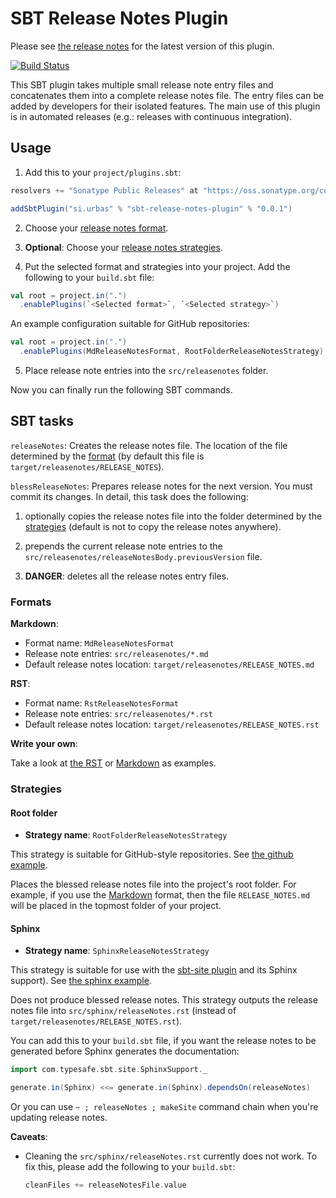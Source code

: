 # SBT Release Notes Plugin

Please see [the release notes](RELEASE_NOTES.md) for the latest version of this plugin.

[![Build Status](https://travis-ci.org/urbas/sbt-release-notes-plugin.svg?branch=master)](https://travis-ci.org/urbas/sbt-release-notes-plugin)

This SBT plugin takes multiple small release note entry files and concatenates them into
a complete release notes file. The entry files can be added by developers for their isolated
features. The main use of this plugin is in automated releases (e.g.: releases with continuous integration).

## Usage

1. Add this to your `project/plugins.sbt`:

  ```scala
  resolvers += "Sonatype Public Releases" at "https://oss.sonatype.org/content/groups/public/"
  
  addSbtPlugin("si.urbas" % "sbt-release-notes-plugin" % "0.0.1")
  ```

2. Choose your [release notes format](#formats).

3. __Optional__: Choose your [release notes strategies](#strategies).

4. Put the selected format and strategies into your project. Add the following to your `build.sbt` file:

  ```scala
  val root = project.in(".")
    .enablePlugins(`<Selected format>`, `<Selected strategy>`)
  ```

  An example configuration suitable for GitHub repositories:

  ```scala
  val root = project.in(".")
    .enablePlugins(MdReleaseNotesFormat, RootFolderReleaseNotesStrategy)
  ```

5. Place release note entries into the `src/releasenotes` folder.

Now you can finally run the following SBT commands.

## SBT tasks

`releaseNotes`: Creates the release notes file. The location of the file determined by the [format](#formats)
(by default this file is `target/releasenotes/RELEASE_NOTES`).

`blessReleaseNotes`: Prepares release notes for the next version. You must commit its changes. In detail, this task does
the following:

1. optionally copies the release notes file into the folder determined by the [strategies](#strategies) (default is not
to copy the release notes anywhere).

2. prepends the current release note entries to the `src/releasenotes/releaseNotesBody.previousVersion` file.

3. __DANGER__: deletes all the release notes entry files.

### Formats

__Markdown__:

- Format name: `MdReleaseNotesFormat`
- Release note entries: `src/releasenotes/*.md`
- Default release notes location: `target/releasenotes/RELEASE_NOTES.md`

__RST__:

- Format name: `RstReleaseNotesFormat`
- Release note entries: `src/releasenotes/*.rst`
- Default release notes location: `target/releasenotes/RELEASE_NOTES.rst`

__Write your own__:

Take a look at [the RST](releaseNotesPlugin/src/main/scala/si/urbas/sbt/releasenotes/RstReleaseNotesFormat.scala) or
[Markdown](releaseNotesPlugin/src/main/scala/si/urbas/sbt/releasenotes/MdReleaseNotesFormat.scala) as examples.

### Strategies

#### Root folder

- __Strategy name__: `RootFolderReleaseNotesStrategy`

This strategy is suitable for GitHub-style repositories. See [the github example](samples/github).

Places the blessed release notes file into the project's root folder. For example, if you use the [Markdown](#markdown) format,
then the file `RELEASE_NOTES.md` will be placed in the topmost folder of your project.

#### Sphinx

- __Strategy name__: `SphinxReleaseNotesStrategy`

This strategy is suitable for use with the [sbt-site plugin](https://github.com/sbt/sbt-site) and its Sphinx support).
See [the sphinx example](samples/sphinx).

Does not produce blessed release notes. This strategy outputs the release notes file into `src/sphinx/releaseNotes.rst` (instead
of `target/releasenotes/RELEASE_NOTES.rst`).

You can add this to your `build.sbt` file, if you want the release notes to be generated before Sphinx generates the
documentation:

```scala
import com.typesafe.sbt.site.SphinxSupport._

generate.in(Sphinx) <<= generate.in(Sphinx).dependsOn(releaseNotes)
```

Or you can use `~ ; releaseNotes ; makeSite` command chain when you're updating release notes.

__Caveats__:

- Cleaning the `src/sphinx/releaseNotes.rst` currently does not work. To fix this, please add the following to your
  `build.sbt`:

  ```scala
  cleanFiles += releaseNotesFile.value
  ```